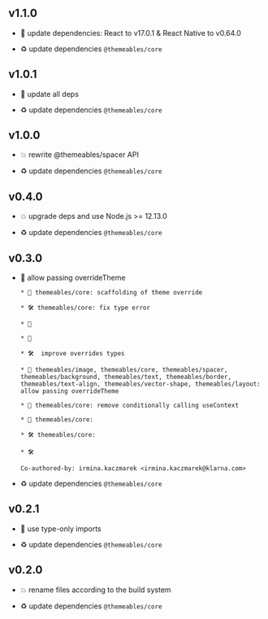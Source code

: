 ## v1.1.0

* 🌱 update dependencies: React to v17.0.1 & React Native to v0.64.0

* ♻️ update dependencies `@themeables/core`

## v1.0.1

* 🐞 update all deps

* ♻️ update dependencies `@themeables/core`

## v1.0.0

* 💥 rewrite @themeables/spacer API

* ♻️ update dependencies `@themeables/core`

## v0.4.0

* 💥 upgrade deps and use Node.js >= 12.13.0

* ♻️ update dependencies `@themeables/core`

## v0.3.0

* 🌱 allow passing overrideTheme

  ```
  * 🚧 themeables/core: scaffolding of theme override
  
  * 🛠 themeables/core: fix type error
  
  * 🚷
  
  * 🚧
  
  * 🛠  improve overrides types
  
  * 🌱 themeables/image, themeables/core, themeables/spacer, themeables/background, themeables/text, themeables/border, themeables/text-align, themeables/vector-shape, themeables/layout: allow passing overrideTheme
  
  * 🐞 themeables/core: remove conditionally calling useContext
  
  * 🐞 themeables/core:
  
  * 🛠 themeables/core:
  
  * 🛠
  
  Co-authored-by: irmina.kaczmarek <irmina.kaczmarek@klarna.com>
  ```

* ♻️ update dependencies `@themeables/core`

## v0.2.1

* 🐞 use type-only imports

* ♻️ update dependencies `@themeables/core`

## v0.2.0

* 💥 rename files according to the build system

* ♻️ update dependencies `@themeables/core`
